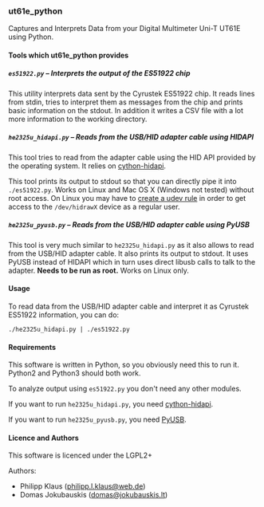 
### ut61e_python

Captures and Interprets Data from your Digital Multimeter Uni-T UT61E using Python.

#### Tools which ut61e_python provides

##### `es51922.py` – Interprets the output of the ES51922 chip

This utility interprets data sent by the Cyrustek ES51922 chip.
It reads lines from stdin, tries to interpret them as messages
from the chip and prints basic information on the stdout.
In addition it writes a CSV file with a lot more information
to the working directory.

##### `he2325u_hidapi.py` – Reads from the USB/HID adapter cable using HIDAPI

This tool tries to read from the adapter cable using the HID API
provided by the operating system. It relies on [cython-hidapi][].

This tool prints its output to stdout so that you can directly
pipe it into `./es51922.py`.
Works on Linux and Mac OS X (Windows not tested) without root access.
On Linux you may have to [create a udev rule][] in order to get access
to the `/dev/hidrawX` device as a regular user.


##### `he2325u_pyusb.py` – Reads from the USB/HID adapter cable using PyUSB

This tool is very much similar to `he2325u_hidapi.py` as it also
allows to read from the USB/HID adapter cable. It also prints its
output to stdout. It uses PyUSB instead of HIDAPI which in turn uses
direct libusb calls to talk to the adapter. **Needs to be run as root.** 
Works on Linux only.

#### Usage

To read data from the USB/HID adapter cable and interpret
it as Cyrustek ES51922 information, you can do:

    ./he2325u_hidapi.py | ./es51922.py

#### Requirements

This software is written in Python, so you obviously need this to run it.
Python2 and Python3 should both work.

To analyze output using `es51922.py` you don't need any other modules.

If you want to run `he2325u_hidapi.py`, you need [cython-hidapi][].

If you want to run `he2325u_pyusb.py`, you need [PyUSB][].

#### Licence and Authors

This software is licenced under the LGPL2+

Authors:

* Philipp Klaus (<philipp.l.klaus@web.de>)
* Domas Jokubauskis (<domas@jokubauskis.lt>)

[cython-hidapi]: https://github.com/trezor/cython-hidapi
[PyUSB]: https://github.com/walac/pyusb
[create a udev rule]: https://github.com/signal11/hidapi/blob/master/udev/99-hid.rules
